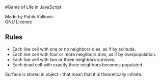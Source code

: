 #Game of Life in JavaScript

Made by Patrik Valkovic  
GNU Licence

## Rules

* Each live cell with one or no neighbors dies, as if by solitude.
* Each live cell with four or more neighbors dies, as if by overpopulation.
* Each live cell with two or three neighbors survives.
* Each dead cell with exactly three neighbors becomes populated.

Surface is stored in object - that mean that it is theoretically infinite.